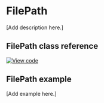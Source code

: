 # FilePath

[Add description here.]

## FilePath class reference
[![View code](https://www.mbed.com/embed/?type=library)](https://os.mbed.com/docs/v5.11/mbed-os-api-doxy/classmbed_1_1_file_path.html)

## FilePath example

[Add example here.]
